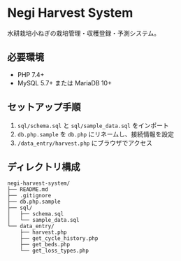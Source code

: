 # Negi Harvest System

水耕栽培小ねぎの栽培管理・収穫登録・予測システム。

## 必要環境
- PHP 7.4+
- MySQL 5.7+ または MariaDB 10+

## セットアップ手順
1. `sql/schema.sql` と `sql/sample_data.sql` をインポート
2. `db.php.sample` を `db.php` にリネームし、接続情報を設定
3. `/data_entry/harvest.php` にブラウザでアクセス

## ディレクトリ構成
```
negi-harvest-system/
├── README.md
├── .gitignore
├── db.php.sample
├── sql/
│   ├── schema.sql
│   └── sample_data.sql
└── data_entry/
    ├── harvest.php
    ├── get_cycle_history.php
    ├── get_beds.php
    └── get_loss_types.php
```
